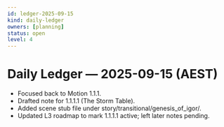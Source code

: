 ```yaml
---
id: ledger-2025-09-15
kind: daily-ledger
owners: [planning]
status: open
level: 4
---
```


# Daily Ledger — 2025-09-15 (AEST)

- Focused back to Motion 1.1.1.
- Drafted note for 1.1.1.1 (The Storm Table).
- Added scene stub file under story/transitional/genesis_of_igor/.
- Updated L3 roadmap to mark 1.1.1.1 active; left later notes pending.
